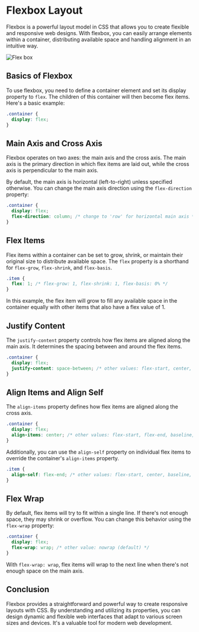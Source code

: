 # Flexbox Layout

Flexbox is a powerful layout model in CSS that allows you to create flexible and responsive web designs. With flexbox, you can easily arrange elements within a container, distributing available space and handling alignment in an intuitive way.

![Flex box](https://i.morioh.com/200827/6b167dc9.webp)

## Basics of Flexbox

To use flexbox, you need to define a container element and set its display property to `flex`. The children of this container will then become flex items. Here's a basic example:

```css
.container {
  display: flex;
}
```

## Main Axis and Cross Axis

Flexbox operates on two axes: the main axis and the cross axis. The main axis is the primary direction in which flex items are laid out, while the cross axis is perpendicular to the main axis.

By default, the main axis is horizontal (left-to-right) unless specified otherwise. You can change the main axis direction using the `flex-direction` property:

```css
.container {
  display: flex;
  flex-direction: column; /* change to 'row' for horizontal main axis */
}
```

## Flex Items

Flex items within a container can be set to grow, shrink, or maintain their original size to distribute available space. The `flex` property is a shorthand for `flex-grow`, `flex-shrink`, and `flex-basis`.

```css
.item {
  flex: 1; /* flex-grow: 1, flex-shrink: 1, flex-basis: 0% */
}
```

In this example, the flex item will grow to fill any available space in the container equally with other items that also have a flex value of 1.

## Justify Content

The `justify-content` property controls how flex items are aligned along the main axis. It determines the spacing between and around the flex items.

```css
.container {
  display: flex;
  justify-content: space-between; /* other values: flex-start, center, flex-end, space-around, space-evenly */
}
```

## Align Items and Align Self

The `align-items` property defines how flex items are aligned along the cross axis.

```css
.container {
  display: flex;
  align-items: center; /* other values: flex-start, flex-end, baseline, stretch */
}
```

Additionally, you can use the `align-self` property on individual flex items to override the container's `align-items` property.

```css
.item {
  align-self: flex-end; /* other values: flex-start, center, baseline, stretch */
}
```

## Flex Wrap

By default, flex items will try to fit within a single line. If there's not enough space, they may shrink or overflow. You can change this behavior using the `flex-wrap` property:

```css
.container {
  display: flex;
  flex-wrap: wrap; /* other value: nowrap (default) */
}
```

With `flex-wrap: wrap`, flex items will wrap to the next line when there's not enough space on the main axis.

## Conclusion

Flexbox provides a straightforward and powerful way to create responsive layouts with CSS. By understanding and utilizing its properties, you can design dynamic and flexible web interfaces that adapt to various screen sizes and devices. It's a valuable tool for modern web development.
